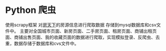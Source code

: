<h1>Python  爬虫</h1>
使用scrapy框架 对<a href="https://www1.fang.com/" title="title属性">房天下</a>的房源信息进行爬取数据 存储到mysql数据库和csv文件中。
主要对全国城市页面、新房页面、二手房页面、租房页面、商铺出租页面、商铺出售页面、我的收藏页面的数据进行爬取，实现模拟登录、反爬虫、去重，数据存储于数据库和cvs文件中。
